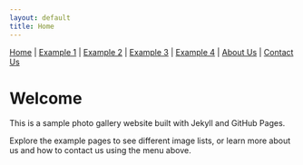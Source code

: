 ```yaml
---
layout: default
title: Home
---
```


<nav style="margin-bottom:1.5em">
	<a href="/">Home</a> |
	<a href="/example1.html">Example 1</a> |
	<a href="/example2.html">Example 2</a> |
	<a href="/example3.html">Example 3</a> |
	<a href="/example4.html">Example 4</a> |
	<a href="/about.html">About Us</a> |
	<a href="/contact.html">Contact Us</a>
</nav>

# Welcome

This is a sample photo gallery website built with Jekyll and GitHub Pages.

Explore the example pages to see different image lists, or learn more about us and how to contact us using the menu above.
